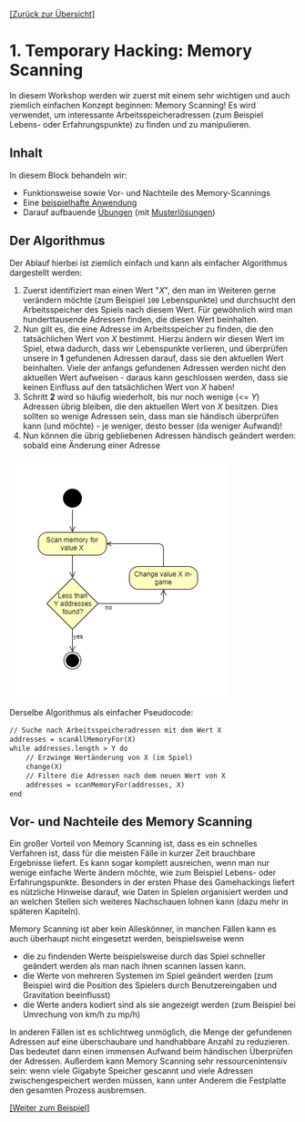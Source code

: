 [[Zurück zur Übersicht]](../index.md)

# 1. Temporary Hacking: Memory Scanning
In diesem Workshop werden wir zuerst mit einem sehr wichtigen und auch ziemlich einfachen Konzept beginnen: Memory Scanning! Es wird verwendet, um interessante Arbeitsspeicheradressen (zum Beispiel Lebens- oder Erfahrungspunkte) zu finden und zu manipulieren.

## Inhalt
In diesem Block behandeln wir:
* Funktionsweise sowie Vor- und Nachteile des Memory-Scannings
* Eine [beispielhafte Anwendung](01-example.md)
* Darauf aufbauende [Übungen](02-excercises.md) (mit [Musterlösungen](03-walkthrough.md))

## Der Algorithmus
Der Ablauf hierbei ist ziemlich einfach und kann als einfacher Algorithmus dargestellt werden:
1. Zuerst identifiziert man einen Wert "_X_", den man im Weiteren gerne verändern möchte (zum Beispiel `100` Lebenspunkte) und durchsucht den Arbeitsspeicher des Spiels nach diesem Wert. Für gewöhnlich wird man hunderttausende Adressen finden, die diesen Wert beinhalten.
2. Nun gilt es, die eine Adresse im Arbeitsspeicher zu finden, die den tatsächlichen Wert von *X* bestimmt. Hierzu ändern wir diesen Wert im Spiel, etwa dadurch, dass wir Lebenspunkte verlieren, und überprüfen unsere in **1** gefundenen Adressen darauf, dass sie den aktuellen Wert beinhalten. Viele der anfangs gefundenen Adressen werden nicht den aktuellen Wert aufweisen - daraus kann geschlossen werden, dass sie keinen Einfluss auf den tatsächlichen Wert von *X* haben!
3. Schritt **2** wird so häufig wiederholt, bis nur noch wenige (<= *Y*) Adressen übrig bleiben, die den aktuellen Wert von *X* besitzen. Dies sollten so wenige Adressen sein, dass man sie händisch überprüfen kann (und möchte) - je weniger, desto besser (da weniger Aufwand)!
4. Nun können die übrig gebliebenen Adressen händisch geändert werden: sobald eine Änderung einer Adresse 

![Memory Scanning](img/AlgoMemoryScanning.png)

Derselbe Algorithmus als einfacher Pseudocode:
```
// Suche nach Arbeitsspeicheradressen mit dem Wert X
addresses = scanAllMemoryFor(X)
while addresses.length > Y do
    // Erzwinge Wertänderung von X (im Spiel)
    change(X) 
    // Filtere die Adressen nach dem neuen Wert von X
    addresses = scanMemoryFor(addresses, X)
end
```

## Vor- und Nachteile des Memory Scanning
Ein großer Vorteil von Memory Scanning ist, dass es ein schnelles Verfahren ist, dass für die meisten Fälle in kurzer Zeit brauchbare Ergebnisse liefert. Es kann sogar komplett ausreichen, wenn man nur wenige einfache Werte ändern möchte, wie zum Beispiel Lebens- oder Erfahrungspunkte. Besonders in der ersten Phase des Gamehackings liefert es nützliche Hinweise darauf, wie Daten in Spielen organisiert werden und an welchen Stellen sich weiteres Nachschauen lohnen kann (dazu mehr in späteren Kapiteln).

Memory Scanning ist aber kein Alleskönner, in manchen Fällen kann es auch überhaupt nicht eingesetzt werden, beispielsweise wenn
* die zu findenden Werte beispielsweise durch das Spiel schneller geändert werden als man nach ihnen scannen lassen kann.
* die Werte von mehreren Systemen im Spiel geändert werden (zum Beispiel wird die Position des Spielers durch Benutzereingaben und Gravitation beeinflusst)
* die Werte anders kodiert sind als sie angezeigt werden (zum Beispiel bei Umrechung von km/h zu mp/h)

In anderen Fällen ist es schlichtweg unmöglich, die Menge der gefundenen Adressen auf eine überschaubare und handhabbare Anzahl zu reduzieren. Das bedeutet dann einen immensen Aufwand beim händischen Überprüfen der Adressen. Außerdem kann Memory Scanning sehr ressourcenintensiv sein: wenn viele Gigabyte Speicher gescannt und viele Adressen zwischengespeichert werden müssen, kann unter Anderem die Festplatte den gesamten Prozess ausbremsen.

[[Weiter zum Beispiel]](01-example.md)
